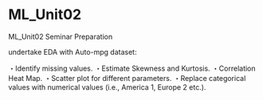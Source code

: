 # ML_Unit02
ML_Unit02 Seminar Preparation


undertake EDA with Auto-mpg dataset:

・Identify missing values.
・Estimate Skewness and Kurtosis.
・Correlation Heat Map.
・Scatter plot for different parameters.
・Replace categorical values with numerical values (i.e., America 1, Europe 2 etc.).

